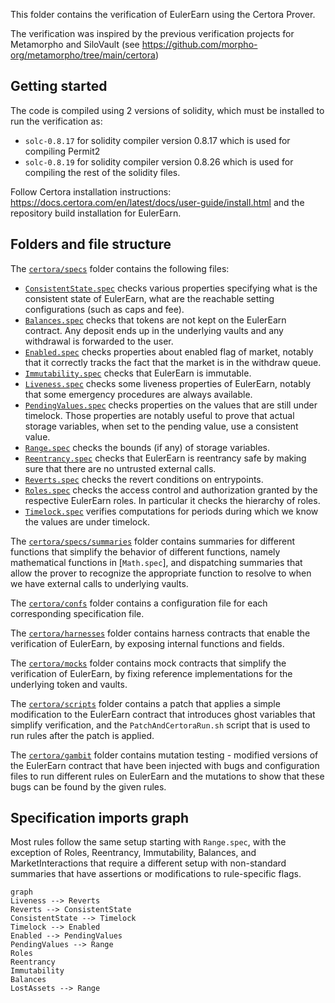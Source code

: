 This folder contains the verification of EulerEarn using the Certora Prover.

The verification was inspired by the previous verification projects for Metamorpho and SiloVault (see https://github.com/morpho-org/metamorpho/tree/main/certora)

## Getting started

The code is compiled using 2 versions of solidity, which must be installed to run the verification as:

- `solc-0.8.17` for solidity compiler version 0.8.17 which is used for compiling Permit2
- `solc-0.8.19` for solidity compiler version 0.8.26 which is used for compiling the rest of the solidity files.

Follow Certora installation instructions: https://docs.certora.com/en/latest/docs/user-guide/install.html and the repository build installation for EulerEarn.

## Folders and file structure

The [`certora/specs`](specs) folder contains the following files:

- [`ConsistentState.spec`](specs/ConsistentState.spec) checks various properties specifying what is the consistent state of EulerEarn, what are the reachable setting configurations (such as caps and fee).
- [`Balances.spec`](specs/Balances.spec) checks that tokens are not kept on the EulerEarn contract. Any deposit ends up in the underlying vaults and any withdrawal is forwarded to the user.
- [`Enabled.spec`](specs/Enabled.spec) checks properties about enabled flag of market, notably that it correctly tracks the fact that the market is in the withdraw queue.
- [`Immutability.spec`](specs/Immutability.spec) checks that EulerEarn is immutable.
- [`Liveness.spec`](specs/Liveness.spec) checks some liveness properties of EulerEarn, notably that some emergency procedures are always available.
- [`PendingValues.spec`](specs/PendingValues.spec) checks properties on the values that are still under timelock. Those properties are notably useful to prove that actual storage variables, when set to the pending value, use a consistent value.
- [`Range.spec`](specs/Range.spec) checks the bounds (if any) of storage variables.
- [`Reentrancy.spec`](specs/Reentrancy.spec) checks that EulerEarn is reentrancy safe by making sure that there are no untrusted external calls.
- [`Reverts.spec`](specs/Reverts.spec) checks the revert conditions on entrypoints.
- [`Roles.spec`](specs/Roles.spec) checks the access control and authorization granted by the respective EulerEarn roles. In particular it checks the hierarchy of roles.
- [`Timelock.spec`](specs/Timelock.spec) verifies computations for periods during which we know the values are under timelock.

The [`certora/specs/summaries`](specs/summaries) folder contains summaries for different functions that simplify the behavior of different functions, namely mathematical functions in [`Math.spec`], and dispatching summaries that allow the prover to recognize the appropriate function to resolve to when we have external calls to underlying vaults.

The [`certora/confs`](confs) folder contains a configuration file for each corresponding specification file.

The [`certora/harnesses`](harnesses) folder contains harness contracts that enable the verification of EulerEarn, by exposing internal functions and fields. 

The [`certora/mocks`](mocks) folder contains mock contracts that simplify the verification of EulerEarn, by fixing reference implementations for the underlying token and vaults. 

The [`certora/scripts`](mocks) folder contains a patch that applies a simple modification to the EulerEarn contract that introduces ghost variables that simplify verification, and the `PatchAndCertoraRun.sh` script that is used to run rules after the patch is applied.

The [`certora/gambit`](gambit) folder contains mutation testing - modified versions of the EulerEarn contract that have been injected with bugs and configuration files to run different rules on EulerEarn and the mutations to show that these bugs can be found by the given rules.

## Specification imports graph

Most rules follow the same setup starting with `Range.spec`, with the exception of Roles, Reentrancy, Immutability, Balances, and MarketInteractions that require a different setup with non-standard summaries that have assertions or modifications to rule-specific flags.  

```mermaid
graph
Liveness --> Reverts
Reverts --> ConsistentState
ConsistentState --> Timelock
Timelock --> Enabled
Enabled --> PendingValues
PendingValues --> Range
Roles
Reentrancy
Immutability
Balances
LostAssets --> Range
```

